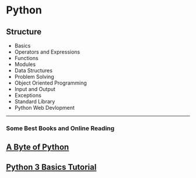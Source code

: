 # Python
## Structure
 - Basics
 - Operators and Expressions
 - Functions
 - Modules
 - Data Structures
 - Problem Solving
 - Object Oriented Programming
 - Input and Output
 - Exceptions
 - Standard Library
 - Python Web Devlopment
*****
### Some Best Books and Online Reading 
## [A Byte of Python](https://python.swaroopch.com/)
## [Python 3 Basics Tutorial](https://krother.gitbooks.io/python-3-basics-tutorial/content/en/)

